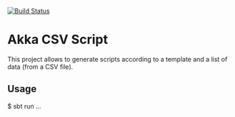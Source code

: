[![Build Status](https://travis-ci.org/taggiasco/akka-csv-script.svg?branch=master)](https://travis-ci.org/taggiasco/akka-csv-script)

# Akka CSV Script

This project allows to generate scripts according to a template and a list of data (from a CSV file).



## Usage

$ sbt run ...

